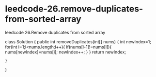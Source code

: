# leedcode-26.remove-duplicates-from-sorted-array
leedcode  26.Remove duplicates from sorted array

class Solution {
    public int removeDuplicates(int[] nums) {
        int newIndex=1;
        for(int i=1;i<nums.length;i++){
            if(nums[i-1]!=nums[i]){
                nums[newIndex]=nums[i];
                newIndex++;
            }
        }
        return newIndex;
        
    }
}
